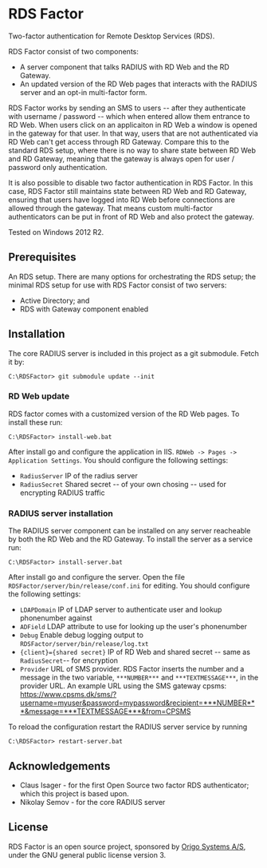 # RDS Factor

Two-factor authentication for Remote Desktop Services (RDS).

RDS Factor consist of two components:
* A server component that talks RADIUS with RD Web and the RD Gateway.
* An updated version of the RD Web pages that interacts with the RADIUS server and an opt-in multi-factor form.

RDS Factor works by sending an SMS to users -- after they authenticate with username / password -- which when entered allow them entrance to RD Web. When users click on an applicaiton in RD Web a window is opened in the gateway for that user. In that way, users that are not authenticated via RD Web can't get access through RD Gateway. Compare this to the standard RDS setup, where there is no way to share state between RD Web and RD Gateway, meaning that the gateway is always open for user / password only authentication.

It is also possible to disable two factor authentication in RDS Factor. In this case, RDS Factor still maintains state between RD Web and RD Gateway, ensuring that users have logged into RD Web before connections are allowed through the gateway. That means custom multi-factor authenticators can be put in front of RD Web and also protect the gateway.

Tested on Windows 2012 R2.

## Prerequisites

An RDS setup. There are many options for orchestrating the RDS setup; the minimal RDS setup for use with RDS Factor consist of two servers: 
* Active Directory; and
* RDS with Gateway component enabled

## Installation

The core RADIUS server is included in this project as a git submodule. Fetch it by:

```
C:\RDSFactor> git submodule update --init
```

### RD Web update
RDS factor comes with a customized version of the RD Web pages. To install these run:

```
C:\RDSFactor> install-web.bat
```

After install go and configure the application in IIS. `RDWeb -> Pages -> Application Settings`. You should configure the following settings:
* `RadiusServer` IP of the radius server
* `RadiusSecret` Shared secret -- of your own chosing -- used for encrypting RADIUS traffic

### RADIUS server installation

The RADIUS server component can be installed on any server reacheable by both the RD Web and the RD Gateway. To install the server as a service run:

```
C:\RDSFactor> install-server.bat
```

After install go and configure the server. Open the file `RDSFactor/server/bin/release/conf.ini` for editing. You should configure the following settings:
* `LDAPDomain` IP of LDAP server to authenticate user and lookup phonenumber against 
* `ADField` LDAP attribute to use for looking up the user's phonenumber
* `Debug` Enable debug logging output to  `RDSFactor/server/bin/release/log.txt`
* `{client}={shared secret}` IP of RD Web and shared secret -- same as `RadiusSecret`-- for encryption
* `Provider` URL of SMS provider. RDS Factor inserts the number and a message in the two variable, `***NUMBER***` and `***TEXTMESSAGE***`, in the provider URL. An example URL using the SMS gateway cpsms: https://www.cpsms.dk/sms/?username=myuser&password=mypassword&recipient=***NUMBER***&message=***TEXTMESSAGE***&from=CPSMS

To reload the configuration restart the RADIUS server service by running
```
C:\RDSFactor> restart-server.bat
```

## Acknowledgements

* Claus Isager - for the first Open Source two factor RDS authenticator; which this project is based upon.
* Nikolay Semov - for the core RADIUS server 

## License

RDS Factor is an open source project, sponsored by [Origo Systems A/S](https://origo.io), under the GNU general public license version 3.
